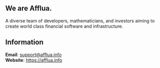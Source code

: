 ## We are Afflua.
A diverse team of developers, mathematicians, and investors aiming to create world class financial software and infrastructure.
## Information

**Email**: support@afflua.info\
**Website**: https://afflua.info
